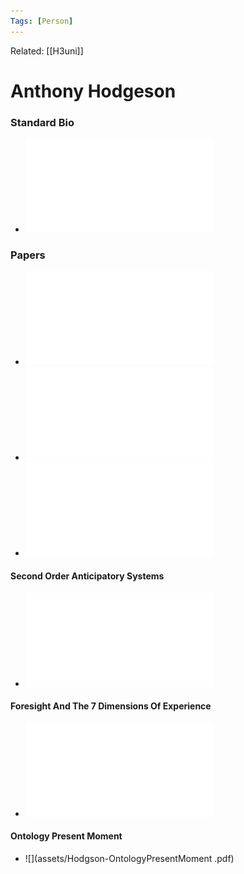 ```yaml
---
Tags: [Person]
---
```

Related: [[H3uni]]


# Anthony Hodgeson
### Standard Bio
- ![](assets/anthonyhodgesonbio.pdf)

### Papers
- ![](assets/1626444208_2.pdf)
- ![](assets/1626444209_3.pdf)
- ![](assets/praxislearningh3.pdf)

#### Second Order Anticipatory Systems
- ![](assets/Hodgson2018Second-OrderAnticipatorySystem.pdf)

#### Foresight And The 7 Dimensions Of Experience
- ![](assets/Hodgson-ForesightAndThe7DimensionsOfExperience.pdf)

#### Ontology Present Moment 
- ![](assets/Hodgson-OntologyPresentMoment .pdf)